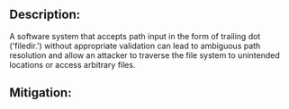 ## Description:

A software system that accepts path input in the form of trailing dot ('filedir.') without appropriate validation can lead to ambiguous path resolution and allow an attacker to traverse the file system to unintended locations or access arbitrary files.



## Mitigation:
